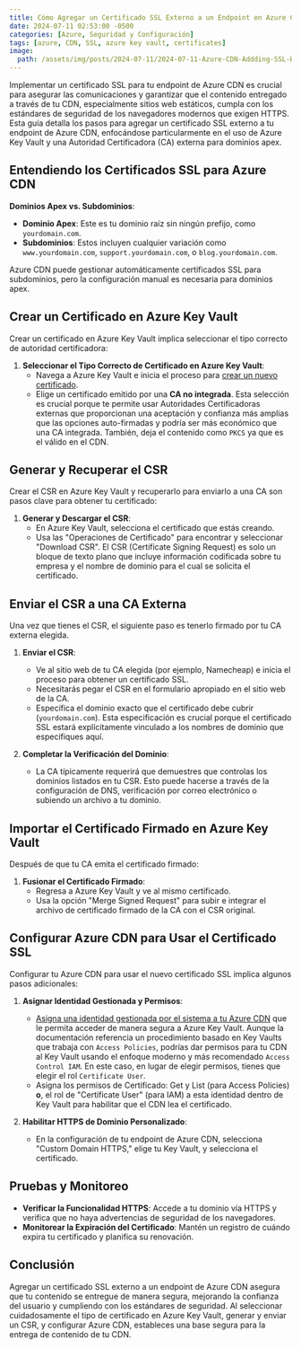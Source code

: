```yaml
---
title: Cómo Agregar un Certificado SSL Externo a un Endpoint en Azure CDN
date: 2024-07-11 02:53:00 -0500
categories: [Azure, Seguridad y Configuración]
tags: [azure, CDN, SSL, azure key vault, certificates] 
image:
  path: /assets/img/posts/2024-07-11/2024-07-11-Azure-CDN-Addding-SSL-Header.jpg
---
```

Implementar un certificado SSL para tu endpoint de Azure CDN es crucial para asegurar las comunicaciones y garantizar que el contenido entregado a través de tu CDN, especialmente sitios web estáticos, cumpla con los estándares de seguridad de los navegadores modernos que exigen HTTPS. Esta guía detalla los pasos para agregar un certificado SSL externo a tu endpoint de Azure CDN, enfocándose particularmente en el uso de Azure Key Vault y una Autoridad Certificadora (CA) externa para dominios apex.

## Entendiendo los Certificados SSL para Azure CDN

**Dominios Apex vs. Subdominios**:
- **Dominio Apex**: Este es tu dominio raíz sin ningún prefijo, como `yourdomain.com`.
- **Subdominios**: Estos incluyen cualquier variación como `www.yourdomain.com`, `support.yourdomain.com`, o `blog.yourdomain.com`.

Azure CDN puede gestionar automáticamente certificados SSL para subdominios, pero la configuración manual es necesaria para dominios apex.

## Crear un Certificado en Azure Key Vault

Crear un certificado en Azure Key Vault implica seleccionar el tipo correcto de autoridad certificadora:

1. **Seleccionar el Tipo Correcto de Certificado en Azure Key Vault**:
    - Navega a Azure Key Vault e inicia el proceso para [crear un nuevo certificado](https://learn.microsoft.com/en-us/azure/key-vault/certificates/create-certificate-signing-request?tabs=azure-portal).
    - Elige un certificado emitido por una **CA no integrada**. Esta selección es crucial porque te permite usar Autoridades Certificadoras externas que proporcionan una aceptación y confianza más amplias que las opciones auto-firmadas y podría ser más económico que una CA integrada. También, deja el contenido como `PKCS` ya que es el válido en el CDN.

## Generar y Recuperar el CSR

Crear el CSR en Azure Key Vault y recuperarlo para enviarlo a una CA son pasos clave para obtener tu certificado:

1. **Generar y Descargar el CSR**:
    - En Azure Key Vault, selecciona el certificado que estás creando.
    - Usa las "Operaciones de Certificado" para encontrar y seleccionar "Download CSR". El CSR (Certificate Signing Request) es solo un bloque de texto plano que incluye información codificada sobre tu empresa y el nombre de dominio para el cual se solicita el certificado.

## Enviar el CSR a una CA Externa

Una vez que tienes el CSR, el siguiente paso es tenerlo firmado por tu CA externa elegida.

1. **Enviar el CSR**:
    - Ve al sitio web de tu CA elegida (por ejemplo, Namecheap) e inicia el proceso para obtener un certificado SSL.
    - Necesitarás pegar el CSR en el formulario apropiado en el sitio web de la CA.
    - Especifica el dominio exacto que el certificado debe cubrir (`yourdomain.com`). Esta especificación es crucial porque el certificado SSL estará explícitamente vinculado a los nombres de dominio que especifiques aquí.

2. **Completar la Verificación del Dominio**:
    - La CA típicamente requerirá que demuestres que controlas los dominios listados en tu CSR. Esto puede hacerse a través de la configuración de DNS, verificación por correo electrónico o subiendo un archivo a tu dominio.

## Importar el Certificado Firmado en Azure Key Vault

Después de que tu CA emita el certificado firmado:

1. **Fusionar el Certificado Firmado**:
    - Regresa a Azure Key Vault y ve al mismo certificado.
    - Usa la opción "Merge Signed Request" para subir e integrar el archivo de certificado firmado de la CA con el CSR original.

## Configurar Azure CDN para Usar el Certificado SSL

Configurar tu Azure CDN para usar el nuevo certificado SSL implica algunos pasos adicionales:

1. **Asignar Identidad Gestionada y Permisos**:
    - [Asigna una identidad gestionada por el sistema a tu Azure CDN](https://learn.microsoft.com/en-us/azure/cdn/cdn-custom-ssl?tabs=option-2-enable-https-with-your-own-certificate#select-the-certificate-for-azure-cdn-to-deploy) que le permita acceder de manera segura a Azure Key Vault. Aunque la documentación referencia un procedimiento basado en Key Vaults que trabaja con `Access Policies`, podrías dar permisos para tu CDN al Key Vault usando el enfoque moderno y más recomendado `Access Control IAM`. En este caso, en lugar de elegir permisos, tienes que elegir el rol `Certificate User`.
    - Asigna los permisos de Certificado: Get y List (para Access Policies) **o**, el rol de "Certificate User" (para IAM) a esta identidad dentro de Key Vault para habilitar que el CDN lea el certificado.

2. **Habilitar HTTPS de Dominio Personalizado**:
    - En la configuración de tu endpoint de Azure CDN, selecciona "Custom Domain HTTPS," elige tu Key Vault, y selecciona el certificado.

## Pruebas y Monitoreo

- **Verificar la Funcionalidad HTTPS**: Accede a tu dominio vía HTTPS y verifica que no haya advertencias de seguridad de los navegadores.
- **Monitorear la Expiración del Certificado**: Mantén un registro de cuándo expira tu certificado y planifica su renovación.

## Conclusión

Agregar un certificado SSL externo a un endpoint de Azure CDN asegura que tu contenido se entregue de manera segura, mejorando la confianza del usuario y cumpliendo con los estándares de seguridad. Al seleccionar cuidadosamente el tipo de certificado en Azure Key Vault, generar y enviar un CSR, y configurar Azure CDN, estableces una base segura para la entrega de contenido de tu CDN.
